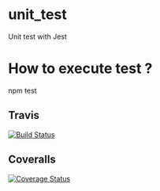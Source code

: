 # unit_test
Unit test with Jest

# How to execute test ?
npm test

## Travis

[![Build Status](https://travis-ci.com/Kishare/mds_b3_smaani_ali_dev_unit.svg?branch=master)](https://travis-ci.com/Kishare/mds_b3_smaani_ali_dev_unit)

## Coveralls

[![Coverage Status](https://coveralls.io/repos/github/Kishare/mds_b3_smaani_ali_dev_unit/badge.svg?branch=main)](https://coveralls.io/github/Kishare/mds_b3_smaani_ali_dev_unit?branch=main)